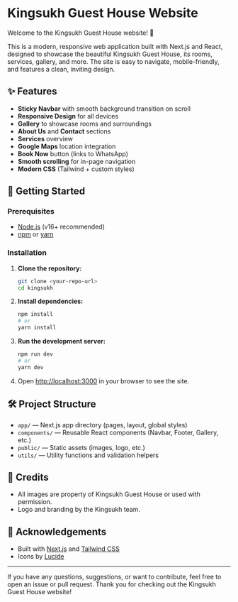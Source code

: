 # Kingsukh Guest House Website

Welcome to the Kingsukh Guest House website! 🏡

This is a modern, responsive web application built with Next.js and React, designed to showcase the beautiful Kingsukh Guest House, its rooms, services, gallery, and more. The site is easy to navigate, mobile-friendly, and features a clean, inviting design.

## ✨ Features

- **Sticky Navbar** with smooth background transition on scroll
- **Responsive Design** for all devices
- **Gallery** to showcase rooms and surroundings
- **About Us** and **Contact** sections
- **Services** overview
- **Google Maps** location integration
- **Book Now** button (links to WhatsApp)
- **Smooth scrolling** for in-page navigation
- **Modern CSS** (Tailwind + custom styles)

## 🚀 Getting Started

### Prerequisites
- [Node.js](https://nodejs.org/) (v16+ recommended)
- [npm](https://www.npmjs.com/) or [yarn](https://yarnpkg.com/)

### Installation

1. **Clone the repository:**
   ```bash
   git clone <your-repo-url>
   cd kingsukh
   ```
2. **Install dependencies:**
   ```bash
   npm install
   # or
   yarn install
   ```
3. **Run the development server:**
   ```bash
   npm run dev
   # or
   yarn dev
   ```
4. Open [http://localhost:3000](http://localhost:3000) in your browser to see the site.

## 🛠️ Project Structure

- `app/` — Next.js app directory (pages, layout, global styles)
- `components/` — Reusable React components (Navbar, Footer, Gallery, etc.)
- `public/` — Static assets (images, logo, etc.)
- `utils/` — Utility functions and validation helpers

## 📸 Credits
- All images are property of Kingsukh Guest House or used with permission.
- Logo and branding by the Kingsukh team.

## 🙏 Acknowledgements
- Built with [Next.js](https://nextjs.org/) and [Tailwind CSS](https://tailwindcss.com/)
- Icons by [Lucide](https://lucide.dev/)

---

If you have any questions, suggestions, or want to contribute, feel free to open an issue or pull request. Thank you for checking out the Kingsukh Guest House website!
